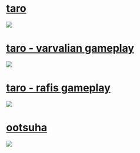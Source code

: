 # [taro](https://taro.s-ul.eu/uoZOO0vF)
![](https://cdn.discordapp.com/attachments/869530253687685170/897876566875447346/1.jpg)
# [taro - varvalian gameplay](https://taro.s-ul.eu/fyjPs4K3)
![](https://cdn.discordapp.com/attachments/869530253687685170/897876569631121488/2.jpg)
# [taro - rafis gameplay](https://taro.s-ul.eu/m30gztYn)
![](https://cdn.discordapp.com/attachments/869530253687685170/897876573766697040/3.jpg)
# [ootsuha](https://taro.s-ul.eu/4ejGKSQy)
![](https://cdn.discordapp.com/attachments/869530253687685170/897877826450112553/4.jpg)
